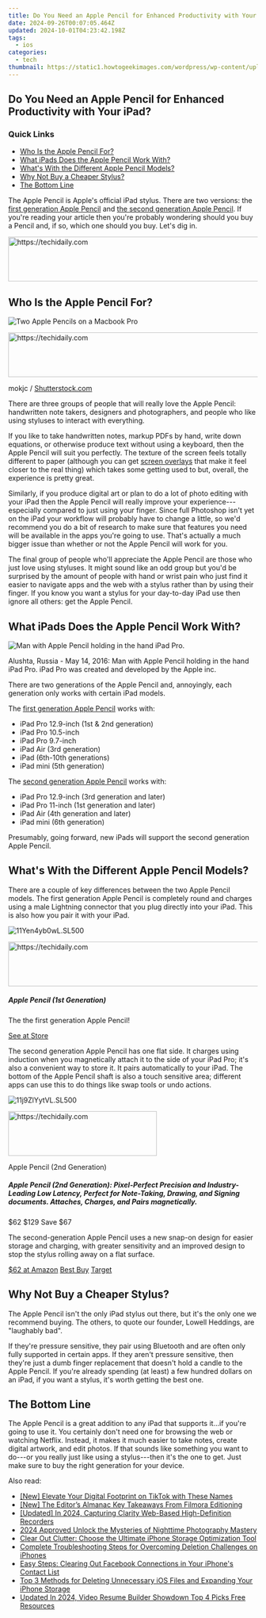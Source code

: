 ```yaml
---
title: Do You Need an Apple Pencil for Enhanced Productivity with Your iPad?
date: 2024-09-26T00:07:05.464Z
updated: 2024-10-01T04:23:42.198Z
tags:
  - ios
categories:
  - tech
thumbnail: https://static1.howtogeekimages.com/wordpress/wp-content/uploads/2018/12/c248ae94.jpg
---
```


## Do You Need an Apple Pencil for Enhanced Productivity with Your iPad?

### Quick Links

* [Who Is the Apple Pencil For?](https://android-pokemon-go.techidaily.com/in-2024-ultimate-guide-to-catch-the-regional-located-pokemon-for-tecno-pova-5-drfone-by-drfone-virtual-android/)
* [What iPads Does the Apple Pencil Work With?](https://facebook-video-content.techidaily.com/updated-integrating-gopro-adventures-with-popular-social-media-channels/)
* [What's With the Different Apple Pencil Models?](https://fox-boxes.techidaily.com/updated-step-by-step-approach-for-verifying-your-age-on-tiktok-for-2024/)
* [Why Not Buy a Cheaper Stylus?](https://fox-links.techidaily.com/updated-2024-approved-the-reverse-rotation-riddle-on-social-media-platforms/)
* [The Bottom Line](https://extra-skills.techidaily.com/in-2024-mastering-tiktok-how-to-set-and-modify-your-profile-age/)

 The Apple Pencil is Apple's official iPad stylus. There are two versions: the [first generation Apple Pencil](https://www.apple.com/shop/product/MQLY3AM/A/apple-pencil-1st-generation) and [the second generation Apple Pencil](https://www.apple.com/shop/product/MU8F2AM/A/apple-pencil-2nd-generation). If you're reading your article then you're probably wondering should you buy a Pencil and, if so, which one should you buy. Let's dig in.

<!-- affiliate ads begin -->
<a href="https://ephamedtechinc.pxf.io/c/5597632/2136627/26400" target="_top" id="2136627">
  <img src="//a.impactradius-go.com/display-ad/26400-2136627" border="0" alt="https://techidaily.com" width="728" height="90"/>
</a>
<img height="0" width="0" src="https://ephamedtechinc.pxf.io/i/5597632/2136627/26400" style="position:absolute;visibility:hidden;" border="0" />
<!-- affiliate ads end -->

##  Who Is the Apple Pencil For?

![Two Apple Pencils on a Macbook Pro](https://static1.howtogeekimages.com/wordpress/wp-content/uploads/2018/12/520c32a2.jpg) 

<!-- affiliate ads begin -->
<a href="https://appsumo.8odi.net/c/5597632/2100542/7443" target="_top" id="2100542">
  <img src="//a.impactradius-go.com/display-ad/7443-2100542" border="0" alt="https://techidaily.com" width="728" height="90"/>
</a>
<img height="0" width="0" src="https://appsumo.8odi.net/i/5597632/2100542/7443" style="position:absolute;visibility:hidden;" border="0" />
<!-- affiliate ads end -->

mokjc / [Shutterstock.com](https://www.shutterstock.com/)

 There are three groups of people that will really love the Apple Pencil: handwritten note takers, designers and photographers, and people who like using styluses to interact with everything.

 If you like to take handwritten notes, markup PDFs by hand, write down equations, or otherwise produce text without using a keyboard, then the Apple Pencil will suit you perfectly. The texture of the screen feels totally different to paper (although you can get [screen overlays](https://www.reviewgeek.com/15749/the-best-screen-protectors-for-ipads/) that make it feel closer to the real thing) which takes some getting used to but, overall, the experience is pretty great.

 Similarly, if you produce digital art or plan to do a lot of photo editing with your iPad then the Apple Pencil will really improve your experience---especially compared to just using your finger. Since full Photoshop isn't yet on the iPad your workflow will probably have to change a little, so we'd recommend you do a bit of research to make sure that features you need will be available in the apps you're going to use. That's actually a much bigger issue than whether or not the Apple Pencil will work for you.

 The final group of people who'll appreciate the Apple Pencil are those who just love using styluses. It might sound like an odd group but you'd be surprised by the amount of people with hand or wrist pain who just find it easier to navigate apps and the web with a stylus rather than by using their finger. If you know you want a stylus for your day-to-day iPad use then ignore all others: get the Apple Pencil.

##  What iPads Does the Apple Pencil Work With?

![Man with Apple Pencil holding in the hand iPad Pro.](https://static1.howtogeekimages.com/wordpress/wp-content/uploads/2018/12/028f1bc4.jpg) 

Alushta, Russia - May 14, 2016: Man with Apple Pencil holding in the hand iPad Pro. iPad Pro was created and developed by the Apple inc.

 There are two generations of the Apple Pencil and, annoyingly, each generation only works with certain iPad models.

 The [first generation Apple Pencil](https://www.apple.com/shop/product/MQLY3AM/A/apple-pencil-1st-generation) works with:

* iPad Pro 12.9-inch (1st & 2nd generation)
* iPad Pro 10.5-inch
* iPad Pro 9.7-inch
* iPad Air (3rd generation)
* iPad (6th-10th generations)
* iPad mini (5th generation)

 The [second generation Apple Pencil](https://www.apple.com/shop/product/MU8F2AM/A/apple-pencil-2nd-generation) works with:

* iPad Pro 12.9-inch (3rd generation and later)
* iPad Pro 11-inch (1st generation and later)
* iPad Air (4th generation and later)
* iPad mini (6th generation)

 Presumably, going forward, new iPads will support the second generation Apple Pencil.

##  What's With the Different Apple Pencil Models?

 There are a couple of key differences between the two Apple Pencil models. The first generation Apple Pencil is completely round and charges using a male Lightning connector that you plug directly into your iPad. This is also how you pair it with your iPad.

![11Yen4yb0wL._SL500_](https://static1.howtogeekimages.com/wordpress/wp-content/uploads/2023/08/11yen4yb0wl-_sl500_.jpg) 

<!-- affiliate ads begin -->
<a href="https://appsumo.8odi.net/c/5597632/2049383/7443" target="_top" id="2049383">
  <img src="//a.impactradius-go.com/display-ad/7443-2049383" border="0" alt="https://techidaily.com" width="728" height="90"/>
</a>
<img height="0" width="0" src="https://appsumo.8odi.net/i/5597632/2049383/7443" style="position:absolute;visibility:hidden;" border="0" />
<!-- affiliate ads end -->

#####  Apple Pencil (1st Generation)

The the first generation Apple Pencil!

[See at Store](https://www.howtogeek.com/10168/should-you-buy-an-apple-pencil-with-your-ipad/www.amazon.com/Apple-MK0C2AM-A-Apple-Pencil/dp/B016NY7784/) 

 The second generation Apple Pencil has one flat side. It charges using induction when you magnetically attach it to the side of your iPad Pro; it's also a convenient way to store it. It pairs automatically to your iPad. The bottom of the Apple Pencil shaft is also a touch sensitive area; different apps can use this to do things like swap tools or undo actions.

![11j9ZlYytVL._SL500_](https://static1.howtogeekimages.com/wordpress/wp-content/uploads/2023/08/11j9zlyytvl-_sl500_.jpg) 

<!-- affiliate ads begin -->
<a href="https://laganoo.pxf.io/c/5597632/1528685/16446" target="_top" id="1528685">
  <img src="//a.impactradius-go.com/display-ad/16446-1528685" border="0" alt="https://techidaily.com" width="300" height="90"/>
</a>
<img height="0" width="0" src="https://laganoo.pxf.io/i/5597632/1528685/16446" style="position:absolute;visibility:hidden;" border="0" />
<!-- affiliate ads end -->

Apple Pencil (2nd Generation)

#####  Apple Pencil (2nd Generation): Pixel-Perfect Precision and Industry-Leading Low Latency, Perfect for Note-Taking, Drawing, and Signing documents. Attaches, Charges, and Pairs magnetically.

$62 $129 Save $67 

The second-generation Apple Pencil uses a new snap-on design for easier storage and charging, with greater sensitivity and an improved design to stop the stylus rolling away on a flat surface.

[$62 at Amazon](https://www.amazon.com/Apple-MU8F2AM-A-Pencil-Generation/dp/B07K1WWBJK/?tag=hotoge-20&ascsubtag=UUhtgUeUpU907137&asc%5Frefurl=https%3A%2F%2Fwww.howtogeek.com%2F10168%2Fshould-you-buy-an-apple-pencil-with-your-ipad%2F&asc%5Fcampaign=Short-Term) [Best Buy](https://shop-links.co/link/?exclusive=1&publisher_slug=itechdaily19598&url=https%3A%2F%2Fwww.bestbuy.com%2Fsite%2Fapple__pencil_2nd_ge%2F6252354.p%3FskuId%3D6252354) [Target](https://shop-links.co/link/?exclusive=1&publisher_slug=itechdaily19598&url=https%3A%2F%2Fwww.target.com%2Fp%2Fapple%255Fpencil%255F2nd%255Fgen%2F-%2FA-54217063) 

##  Why Not Buy a Cheaper Stylus?

 The Apple Pencil isn't the only iPad stylus out there, but it's the only one we recommend buying. The others, to quote our founder, Lowell Heddings, are "laughably bad".

 If they're pressure sensitive, they pair using Bluetooth and are often only fully supported in certain apps. If they aren't pressure sensitive, then they're just a dumb finger replacement that doesn't hold a candle to the Apple Pencil. If you're already spending (at least) a few hundred dollars on an iPad, if you want a stylus, it's worth getting the best one.

##  The Bottom Line

 The Apple Pencil is a great addition to any iPad that supports it...if you're going to use it. You certainly don't need one for browsing the web or watching Netflix. Instead, it makes it much easier to take notes, create digital artwork, and edit photos. If that sounds like something you want to do---or you really just like using a stylus---then it's the one to get. Just make sure to buy the right generation for your device.

<ins class="adsbygoogle"
     style="display:block"
     data-ad-format="autorelaxed"
     data-ad-client="ca-pub-7571918770474297"
     data-ad-slot="1223367746"></ins>

<ins class="adsbygoogle"
     style="display:block"
     data-ad-client="ca-pub-7571918770474297"
     data-ad-slot="8358498916"
     data-ad-format="auto"
     data-full-width-responsive="true"></ins>

<span class="atpl-alsoreadstyle">Also read:</span>
<div><ul>
<li><a href="https://tiktok-videos.techidaily.com/new-elevate-your-digital-footprint-on-tiktok-with-these-names/"><u>[New] Elevate Your Digital Footprint on TikTok with These Names</u></a></li>
<li><a href="https://some-skills.techidaily.com/new-the-editors-almanac-key-takeaways-from-filmora-editioning/"><u>[New] The Editor’s Almanac Key Takeaways From Filmora Editioning</u></a></li>
<li><a href="https://screen-video-capture.techidaily.com/updated-in-2024-capturing-clarity-web-based-high-definition-recorders/"><u>[Updated] In 2024, Capturing Clarity Web-Based High-Definition Recorders</u></a></li>
<li><a href="https://remote-screen-capture.techidaily.com/2024-approved-unlock-the-mysteries-of-nighttime-photography-mastery/"><u>2024 Approved Unlock the Mysteries of Nighttime Photography Mastery</u></a></li>
<li><a href="https://os-tips.techidaily.com/clear-out-clutter-choose-the-ultimate-iphone-storage-optimization-tool/"><u>Clear Out Clutter: Choose the Ultimate iPhone Storage Optimization Tool</u></a></li>
<li><a href="https://os-tips.techidaily.com/complete-troubleshooting-steps-for-overcoming-deletion-challenges-on-iphones/"><u>Complete Troubleshooting Steps for Overcoming Deletion Challenges on iPhones</u></a></li>
<li><a href="https://os-tips.techidaily.com/easy-steps-clearing-out-facebook-connections-in-your-iphones-contact-list/"><u>Easy Steps: Clearing Out Facebook Connections in Your iPhone's Contact List</u></a></li>
<li><a href="https://os-tips.techidaily.com/top-3-methods-for-deleting-unnecessary-ios-files-and-expanding-your-iphone-storage/"><u>Top 3 Methods for Deleting Unnecessary iOS Files and Expanding Your iPhone Storage</u></a></li>
<li><a href="https://ai-video-tools.techidaily.com/updated-in-2024-video-resume-builder-showdown-top-4-picks-free-resources/"><u>Updated In 2024, Video Resume Builder Showdown Top 4 Picks Free Resources</u></a></li>
</ul></div>

